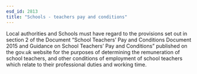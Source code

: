 ```yaml
---
esd_id: 2813
title: "Schools - teachers pay and conditions"
---
```


Local authorities and Schools must have regard to the provisions set out in section 2 of the Document “School Teachers’ Pay and Conditions Document 2015 and Guidance on School Teachers’ Pay and Conditions” published on the gov.uk website for the purposes of determining the remuneration of school teachers, and other conditions of employment of school teachers which relate to their professional duties and working time.

